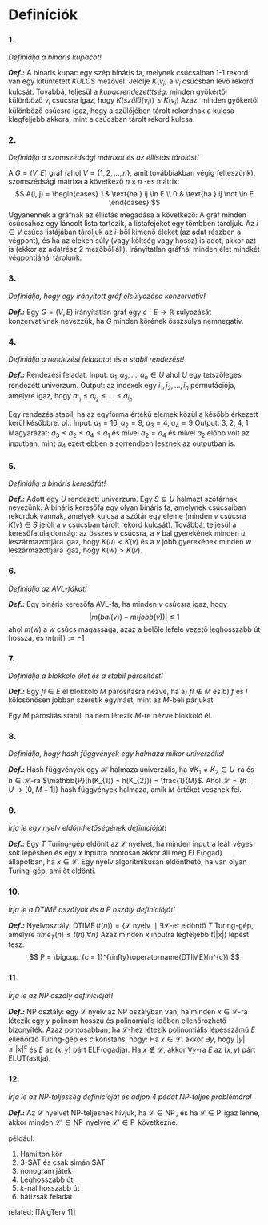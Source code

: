# Definíciók
### 1.
*Definiálja a bináris kupacot!*

***Def.:*** A bináris kupac egy szép bináris fa, melynek csúcsaiban 1-1 rekord van egy kitüntetett *KULCS* mezővel. Jelölje $K(v_{i})$ a $v_{i}$ csúcsban lévő rekord kulcsát.
Továbbá, teljesül a *kupacrendezetttség*: minden gyökértől különböző $v_{i}$ csúcsra igaz, hogy $K(szülő(v_{i})) \leq K(v_{i})$
Azaz, minden gyökértől különböző csúcsra igaz, hogy a szülőjében tárolt rekordnak a kulcsa klegfeljebb akkora, mint a csúcsban tárolt rekord kulcsa.

### 2.
*Definiálja a szomszédsági mátrixot és az éllístás tárolást!*

A $G=(V,E)$ gráf (ahol $V = \{ 1, 2, \dots, n \}$, amit továbbiakban végig felteszünk), szomszédsági mátrixa a következő $n \times n$ -es mátrix:
$$
A(i, j) = \begin{cases}
1 & \text{ha } ij \in E \\
0 & \text{ha } ij \not \in E
\end{cases}
$$
Ugyanennek a gráfnak az éllistás megadása a következő:
A gráf minden csúcsához egy láncolt lista tartozik, a listafejeket egy tömbben tároljuk. Az $i \in V$ csúcs listájában tároljuk az $i$-ből kimenő éleket (az adat részben a végpont), és ha az éleken súly (vagy költség vagy hossz) is adot, akkor azt is (ekkor az adatrész 2 mezőből áll). Irányítatlan gráfnál minden élet mindkét végpontjánál tárolunk.


### 3.
*Definiálja, hogy egy irányított gráf élsúlyozása konzervatív!*

***Def.:*** Egy $G = (V,E)$ irányítatlan gráf egy $c: E \to \mathbb{R}$ súlyozását konzervatívnak nevezzük, ha $G$ minden körének összsúlya nemnegatív.

### 4.
*Definiálja a rendezési feladatot és a stabil rendezést!*

***Def.:*** Rendezési feladat:
	Input: $a_{1}, a_{2}, \dots, a_{n} \in U$ ahol $U$ egy tetszőleges rendezett univerzum.
	Output: az indexek egy $i_{1}, i_{2}, \dots, i_{n}$ permutációja, amelyre igaz, hogy $a_{i_{1}} \leq a_{i_{2}} \leq \dots \leq a_{i_{n}}$.

Egy rendezés stabil, ha az egyforma értékű elemek közül a később érkezett kerül későbbre.
pl.:
	Input: $a_{1} = 16, \; a_{2} = 9, \; a_{3} = 4,\; a_{4} = 9$
	Output: $3, \; 2, \; 4, \; 1$
	Magyarázat: $a_{3} \leq a_{2} \leq a_{4} \leq a_{1}$ és mivel $a_{2} = a_{4}$ és mivel $a_{2}$ előbb volt az inputban, mint $a_{4}$ ezért ebben a sorrendben lesznek az outputban is.

### 5.
*Definiálja a bináris keresőfát!*

***Def.:*** Adott egy $U$ rendezett univerzum. Egy $S \subseteq U$ halmazt szótárnak nevezünk. A bináris keresőfa egy olyan bináris fa, amelynek csúcsaiban rekordok vannak, amelyek kulcsa a szótár egy eleme (minden $v$ csúcsra $K(v) \in S$ jelöli a $v$ csúcsban tárolt rekord kulcsát).
Továbbá, teljesül a keresőfatulajdonság: az összes $v$ csúcsra, a $v$ bal gyerekének minden $u$ leszármazottjára igaz, hogy $K(u) < K(v)$ és a $v$ jobb gyerekének minden $w$ leszármazottjára igaz, hogy $K(w) > K(v)$.

### 6.
*Definiálja az AVL-fákat!*

***Def.:*** Egy bináris keresőfa AVL-fa, ha minden $v$ csúcsra igaz, hogy
$$
\lvert m(bal(v)) - m(jobb(v)) \rvert \leq 1
$$
ahol $m(w)$ a $w$ csúcs magassága, azaz a belőle lefele vezető leghosszabb út hossza, és $m(\operatorname{nil}) := -1$

### 7.
*Definiálja a blokkoló élet és a stabil párosítást!*

***Def.:*** Egy $fl \in E$ él blokkoló $M$ párosításra nézve, ha
a) $fl \not \in M$ és
b) $f$ és $l$ kölcsönösen jobban szeretik egymást, mint az $M$-beli párjukat

Egy $M$ párosítás stabil, ha nem létezik $M$-re nézve blokkoló él.

### 8.
*Definiálja, hogy hash függvények egy halmaza mikor univerzális!*

***Def.:*** Hash függvények egy $\mathcal{H}$ halmaza univerzális, ha $\forall K_{1} \neq K_{2} \in U$-ra és $h \in \mathcal{H}$-ra $\mathbb{P}(h(K_{1}) = h(K_{2})) = \frac{1}{M}$.
Ahol $\mathcal{H} = \{ h: U \to [0, \; M-1] \}$ hash függvények halmaza, amik $M$ értéket vesznek fel.

### 9.
*Írja le egy nyelv eldönthetőségének definícióját!*

***Def.:*** Egy $T$ Turing-gép eldönit az $\mathcal L$ nyelvet, ha minden inputra leáll véges sok lépésben és egy $x$ inputra pontosan akkor áll meg ELF(ogad) állapotban, ha $x \in \mathcal L$.
Egy nyelv algoritmikusan eldönthető, ha van olyan Turing-gép, ami őt eldönti.

### 10.
*Írja le a DTIME oszályok és a P oszály definícióját!*

***Def.:*** Nyelvosztály: $\operatorname{DTIME}(t(n)) = \{  \mathcal L \text{ nyelv } \mid \exists \mathcal L \text{-et eldöntő } T \text{ Turing-gép, amelyre } time_{T}(n) \leq t(n) \; \forall n \}$
Azaz minden $x$ inputra legfeljebb $t(\lvert x \rvert)$ lépést tesz.
$$
P = \bigcup_{c = 1}^{\infty}\operatorname{DTIME}(n^{c})
$$

### 11.
*Írja le az NP oszály definícióját!*

***Def.:*** NP osztály: egy $\mathcal L$ nyelv az NP oszályban van, ha minden $x \in \mathcal L$-ra létezik egy $y$ polinom hosszú és polinomiális időben ellenőrozhető bizonyíték. Azaz pontosabban, ha $\mathcal L$-hez létezik polinomiális lépésszámú $E$ ellenőrző Turing-gép és $c$ konstans, hogy:
	Ha $x \in \mathcal L$, akkor $\exists y$, hogy $\lvert y \rvert \leq \lvert x \rvert^{c}$ és $E$ az $(x, y)$ párt ELF(ogadja).
	Ha $x \not \in \mathcal L$, akkor $\forall y$-ra $E$ az $(x, y)$ párt ELUT(asítja).

### 12.
*Írja le az NP-teljesség definícióját és adjon 4 pédát NP-teljes problémára!*

***Def.:*** Az $\mathcal L$ nyelvet NP-teljesnek hívjuk, ha $\mathcal L \in \operatorname{NP}$, és ha $\mathcal L \in \operatorname {P}$ igaz lenne, akkor minden $\mathcal L' \in \operatorname{NP}$ nyelvre $\mathcal L' \in \operatorname{P}$ következne.

például:
1. Hamilton kör
2. 3-SAT és csak simán SAT
3. nonogram játék
4. Leghosszabb út
5. $k$-nál hosszabb út
6. hátizsák feladat


related: [[AlgTerv 1]]